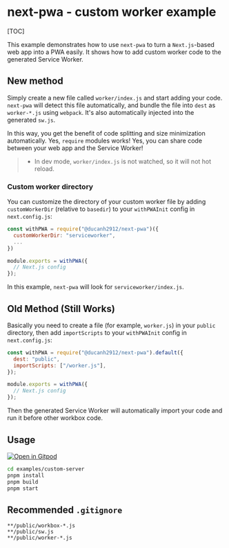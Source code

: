 # next-pwa - custom worker example

[TOC]

This example demonstrates how to use `next-pwa` to turn a `Next.js`-based web app into a PWA easily. It shows how to add custom worker code to the generated Service Worker.

## New method

Simply create a new file called `worker/index.js` and start adding your code. `next-pwa` will detect this file automatically, and bundle the file into `dest` as `worker-*.js` using `webpack`. It's also automatically injected into the generated `sw.js`.

In this way, you get the benefit of code splitting and size minimization automatically. Yes, `require` modules works! Yes, you can share code between your web app and the Service Worker!

> - In dev mode, `worker/index.js` is not watched, so it will not hot reload.

### Custom worker directory

You can customize the directory of your custom worker file by adding `customWorkerDir` (relative to `basedir`) to your `withPWAInit` config in `next.config.js`:

```javascript
const withPWA = require("@ducanh2912/next-pwa")({
  customWorkerDir: "serviceworker",
  ...
})

module.exports = withPWA({
  // Next.js config
});
```

In this example, `next-pwa` will look for `serviceworker/index.js`.

## Old Method (Still Works)

Basically you need to create a file (for example, `worker.js`) in your `public` directory, then add `importScripts` to your `withPWAInit` config in `next.config.js`:

```javascript
const withPWA = require("@ducanh2912/next-pwa").default({
  dest: "public",
  importScripts: ["/worker.js"],
});

module.exports = withPWA({
  // Next.js config
});
```

Then the generated Service Worker will automatically import your code and run it before other workbox code.

## Usage

[![Open in Gitpod](https://img.shields.io/badge/Open%20In-Gitpod.io-%231966D2?style=for-the-badge&logo=gitpod)](https://gitpod.io/#https://github.com/DuCanhGH/next-pwa/)

```bash
cd examples/custom-server
pnpm install
pnpm build
pnpm start
```

## Recommended `.gitignore`

```
**/public/workbox-*.js
**/public/sw.js
**/public/worker-*.js
```
